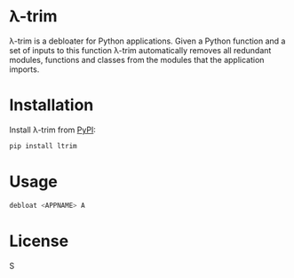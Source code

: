 # λ-trim

λ-trim is a debloater for Python applications. Given a Python function and a set of inputs to this function λ-trim automatically removes all redundant modules, functions and classes from the modules that the application imports.

# Installation

Install λ-trim from [PyPI](https://pypi.org/project/uv/):

```bash
pip install ltrim
```

# Usage

```bash
debloat <APPNAME> A
```

# License

S
